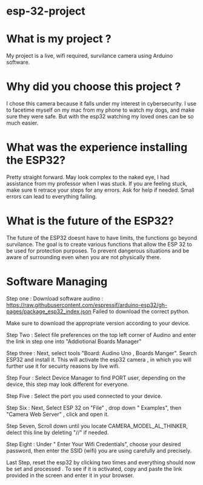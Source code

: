 # esp-32-project

# What is my project ? 

My project is a live, wifi required, survilance camera using Arduino software.
 
 # Why did you choose this project ?
 
 I chose this camera because it falls under my interest in cybersecurity. I use to facetime myself on my mac from my phone to watch my dogs, and make sure they were safe. But with the esp32 watching my loved ones can be so much easier.      
 
 
 # What was the experience installing the ESP32?
 
 Pretty straight forward. May look complex to the naked eye, I had assistance from my professor when I was stuck. If you are feeling stuck, make sure ti retrace your steps for any errors. Ask for help if needed. Small errors can lead to everything failing. 

# What is the future of the ESP32? 

 The future of the ESP32 doesnt have to have limits, the functions go beyond survilance. The goal is to create various functions that allow the ESP 32 to be used for protection purposes. To prevent dangerous situations and be aware of surrounding even when you are not physically there. 
 
 # Software Managing 

Step one : Download software audino  : https://raw.githubusercontent.com/espressif/arduino-esp32/gh-pages/package_esp32_index.json 
 Failed to download the correct python. 
 
 
 Make sure to download the appropriate version according to your device. 
 
 
 
 Step Two : Select file preferences on the top left corner of Audino and enter the link in step one into "Addiotional Boards Manager"
 
 Step three : Next, select tools "Board: Audino Uno , Boards Manger". Search ESP32 and install it. This will activate the esp32 camera
, in which you will further use it for secuirty reasons by live wifi. 

 Step Four : Select Device Manager to find PORT user, depending on the device, this step may look different for everyone.
 
 Step Five : Select the port you used connected to your device.
 
 Step Six : Next, Select ESP 32 on "File" , drop down " Examples", then "Camera Web Server" , click and open it.
 
 Step Seven, Scroll down until you locate CAMERA_MODEL_AL_THINKER, delect this line by deleting "//" if needed.
 
 Step Eight : Under " Enter Your Wifi Credentials", choose your desired password, then enter the SSID (wifi) you are using carefully and precisely.
 
 Last Step, reset the esp32 by clicking two times and everything should now be set and processed . To see if it is activated, copy and paste the link provided in the screen and enter it in your browser. 
